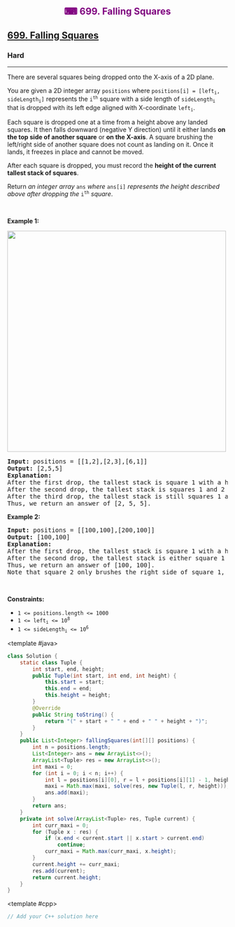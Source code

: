 <div align = "center">
<h style = "margin-bottom: 0px; margin-top: 0px; color : purple;" align = "center" class = "header">

## ⌨ 699. Falling Squares

</h>
</div>

<h2><a href="https://leetcode.com/problems/falling-squares" target = "_blank">699. Falling Squares</a></h2><h3>Hard</h3><hr><p>There are several squares being dropped onto the X-axis of a 2D plane.</p>

<p>You are given a 2D integer array <code>positions</code> where <code>positions[i] = [left<sub>i</sub>, sideLength<sub>i</sub>]</code> represents the <code>i<sup>th</sup></code> square with a side length of <code>sideLength<sub>i</sub></code> that is dropped with its left edge aligned with X-coordinate <code>left<sub>i</sub></code>.</p>

<p>Each square is dropped one at a time from a height above any landed squares. It then falls downward (negative Y direction) until it either lands <strong>on the top side of another square</strong> or <strong>on the X-axis</strong>. A square brushing the left/right side of another square does not count as landing on it. Once it lands, it freezes in place and cannot be moved.</p>

<p>After each square is dropped, you must record the <strong>height of the current tallest stack of squares</strong>.</p>

<p>Return <em>an integer array </em><code>ans</code><em> where </em><code>ans[i]</code><em> represents the height described above after dropping the </em><code>i<sup>th</sup></code><em> square</em>.</p>

<p>&nbsp;</p>
<p><strong class="example">Example 1:</strong></p>
<img alt="" src="https://assets.leetcode.com/uploads/2021/04/28/fallingsq1-plane.jpg" style="width: 500px; height: 505px;" />
<pre>
<strong>Input:</strong> positions = [[1,2],[2,3],[6,1]]
<strong>Output:</strong> [2,5,5]
<strong>Explanation:</strong>
After the first drop, the tallest stack is square 1 with a height of 2.
After the second drop, the tallest stack is squares 1 and 2 with a height of 5.
After the third drop, the tallest stack is still squares 1 and 2 with a height of 5.
Thus, we return an answer of [2, 5, 5].
</pre>

<p><strong class="example">Example 2:</strong></p>

<pre>
<strong>Input:</strong> positions = [[100,100],[200,100]]
<strong>Output:</strong> [100,100]
<strong>Explanation:</strong>
After the first drop, the tallest stack is square 1 with a height of 100.
After the second drop, the tallest stack is either square 1 or square 2, both with heights of 100.
Thus, we return an answer of [100, 100].
Note that square 2 only brushes the right side of square 1, which does not count as landing on it.
</pre>

<p>&nbsp;</p>
<p><strong>Constraints:</strong></p>

<ul>
	<li><code>1 &lt;= positions.length &lt;= 1000</code></li>
	<li><code>1 &lt;= left<sub>i</sub> &lt;= 10<sup>8</sup></code></li>
	<li><code>1 &lt;= sideLength<sub>i</sub> &lt;= 10<sup>6</sup></code></li>
</ul>

<CodeTabs :languages="[ { name: 'C++', slot: 'cpp' }, { name: 'Java', slot: 'java' } ]"> <template #java>

```java
class Solution {
    static class Tuple {
        int start, end, height;
        public Tuple(int start, int end, int height) {
            this.start = start;
            this.end = end;
            this.height = height;
        }
        @Override
        public String toString() {
            return "(" + start + " " + end + " " + height + ")";
        }
    }
    public List<Integer> fallingSquares(int[][] positions) {
        int n = positions.length;
        List<Integer> ans = new ArrayList<>();
        ArrayList<Tuple> res = new ArrayList<>();
        int maxi = 0;
        for (int i = 0; i < n; i++) {
            int l = positions[i][0], r = l + positions[i][1] - 1, height = positions[i][1];
            maxi = Math.max(maxi, solve(res, new Tuple(l, r, height)));
            ans.add(maxi);
        }
        return ans;
    }
    private int solve(ArrayList<Tuple> res, Tuple current) {
        int curr_maxi = 0;
        for (Tuple x : res) {
            if (x.end < current.start || x.start > current.end)
                continue;
            curr_maxi = Math.max(curr_maxi, x.height);
        }
        current.height += curr_maxi;
        res.add(current);
        return current.height;
    }
}
```

</template>

<template #cpp>

```cpp
// Add your C++ solution here
```

</template>

</CodeTabs>
